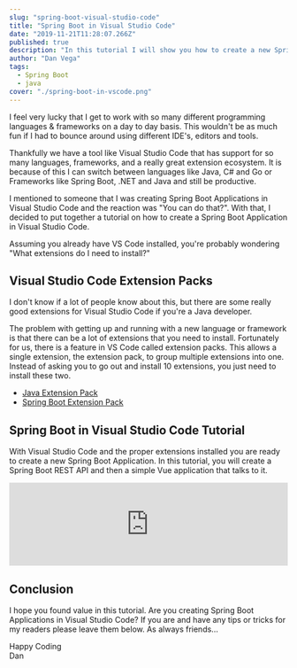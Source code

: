 ```yaml
---
slug: "spring-boot-visual-studio-code"
title: "Spring Boot in Visual Studio Code"
date: "2019-11-21T11:28:07.266Z"
published: true
description: "In this tutorial I will show you how to create a new Spring Boot application in Visual Studio Code"
author: "Dan Vega"
tags:
  - Spring Boot
  - java
cover: "./spring-boot-in-vscode.png"
---
```


I feel very lucky that I get to work with so many different programming languages & frameworks on a day to day basis. This wouldn't be as much fun if I had to bounce around using different IDE's, editors and tools.

Thankfully we have a tool like Visual Studio Code that has support for so many languages, frameworks, and a really great extension ecosystem. It is because of this I can switch between languages like Java, C# and Go or Frameworks like Spring Boot, .NET and Java and still be productive.

I mentioned to someone that I was creating Spring Boot Applications in Visual Studio Code and the reaction was "You can do that?". With that, I decided to put together a tutorial on how to create a Spring Boot Application in Visual Studio Code.

Assuming you already have VS Code installed, you're probably wondering "What extensions do I need to install?"

## Visual Studio Code Extension Packs

I don't know if a lot of people know about this, but there are some really good extensions for Visual Studio Code if you're a Java developer.

The problem with getting up and running with a new language or framework is that there can be a lot of extensions that you need to install. Fortunately for us, there is a feature in VS Code called extension packs. This allows a single extension, the extension pack, to group multiple extensions into one. Instead of asking you to go out and install 10 extensions, you just need to install these two.

- [Java Extension Pack](https://marketplace.visualstudio.com/items?itemName=vscjava.vscode-java-pack)
- [Spring Boot Extension Pack](https://marketplace.visualstudio.com/items?itemName=Pivotal.vscode-boot-dev-pack)

## Spring Boot in Visual Studio Code Tutorial

With Visual Studio Code and the proper extensions installed you are ready to create a new Spring Boot Application. In this tutorial, you will create a Spring Boot REST API and then a simple Vue application that talks to it.

<iframe width="100%" src="https://www.youtube.com/embed/5mpHejytgFE" frameborder="0" allow="accelerometer; autoplay; encrypted-media; gyroscope; picture-in-picture" allowfullscreen></iframe>

## Conclusion

I hope you found value in this tutorial. Are you creating Spring Boot Applications in Visual Studio Code? If you are and have any tips or tricks for my readers please leave them below. As always friends...

Happy Coding<br/>
Dan


